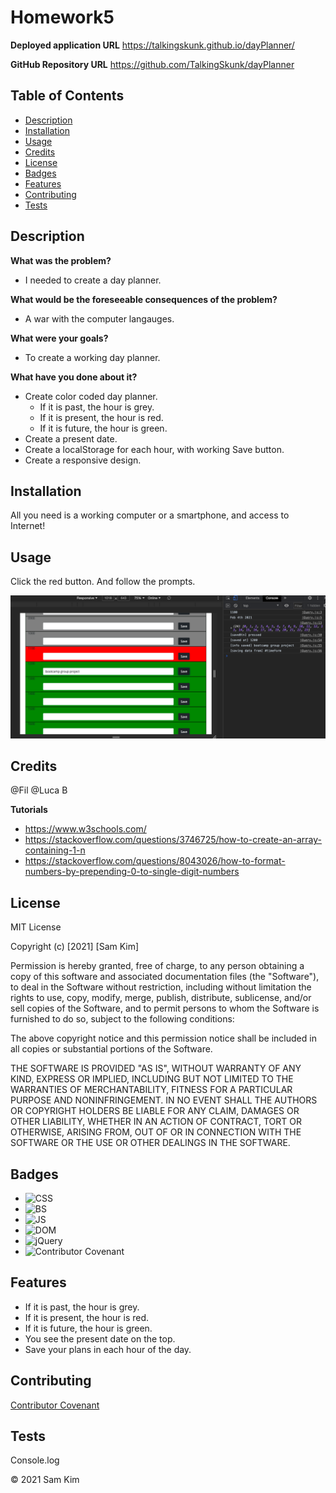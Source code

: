 # Homework5

**Deployed application URL**
https://talkingskunk.github.io/dayPlanner/

**GitHub Repository URL**
https://github.com/TalkingSkunk/dayPlanner


## Table of Contents

* [Description](#description)
* [Installation](#installation)
* [Usage](#usage)
* [Credits](#credits)
* [License](#license)
* [Badges](#badges)
* [Features](#features)
* [Contributing](#contributing)
* [Tests](#tests)




## Description 

**What was the problem?**
- I needed to create a day planner.

**What would be the foreseeable consequences of the problem?**
- A war with the computer langauges.

**What were your goals?**
- To create a working day planner.


**What have you done about it?**
- Create color coded day planner.
    - If it is past, the hour is grey.
    - If it is present, the hour is red.
    - If it is future, the hour is green.
- Create a present date.
- Create a localStorage for each hour, with working Save button.
- Create a responsive design.


## Installation

All you need is a working computer or a smartphone, and access to Internet!


## Usage 

Click the red button. And follow the prompts.

![Screenshot of working website](./dayplanner.png)


## Credits

@Fil
@Luca B

**Tutorials**

* https://www.w3schools.com/
* https://stackoverflow.com/questions/3746725/how-to-create-an-array-containing-1-n
* https://stackoverflow.com/questions/8043026/how-to-format-numbers-by-prepending-0-to-single-digit-numbers


## License

MIT License

Copyright (c) [2021] [Sam Kim]

Permission is hereby granted, free of charge, to any person obtaining a copy
of this software and associated documentation files (the "Software"), to deal
in the Software without restriction, including without limitation the rights
to use, copy, modify, merge, publish, distribute, sublicense, and/or sell
copies of the Software, and to permit persons to whom the Software is
furnished to do so, subject to the following conditions:

The above copyright notice and this permission notice shall be included in all
copies or substantial portions of the Software.

THE SOFTWARE IS PROVIDED "AS IS", WITHOUT WARRANTY OF ANY KIND, EXPRESS OR
IMPLIED, INCLUDING BUT NOT LIMITED TO THE WARRANTIES OF MERCHANTABILITY,
FITNESS FOR A PARTICULAR PURPOSE AND NONINFRINGEMENT. IN NO EVENT SHALL THE
AUTHORS OR COPYRIGHT HOLDERS BE LIABLE FOR ANY CLAIM, DAMAGES OR OTHER
LIABILITY, WHETHER IN AN ACTION OF CONTRACT, TORT OR OTHERWISE, ARISING FROM,
OUT OF OR IN CONNECTION WITH THE SOFTWARE OR THE USE OR OTHER DEALINGS IN THE
SOFTWARE.


## Badges

- ![CSS](https://img.shields.io/badge/HTML%2FCSS-100%25-blue)
- ![BS](https://img.shields.io/badge/Bootstrap%205.0-Rebel-purple)
- ![JS](https://img.shields.io/badge/JavaScript-Strife-purple)
- ![DOM](https://img.shields.io/badge/DOM-Destiny-critical)
- ![jQuery](https://img.shields.io/badge/jQuery-Meltdown-black)
- ![Contributor Covenant](https://img.shields.io/badge/Contributor%20Covenant-v2.0%20adopted-ff69b4.svg)


## Features

- If it is past, the hour is grey.
- If it is present, the hour is red.
- If it is future, the hour is green.
- You see the present date on the top.
- Save your plans in each hour of the day.


## Contributing

[Contributor Covenant](https://www.contributor-covenant.org/version/2/0/code_of_conduct/code_of_conduct.md)


## Tests

Console.log

&copy; 2021 Sam Kim
